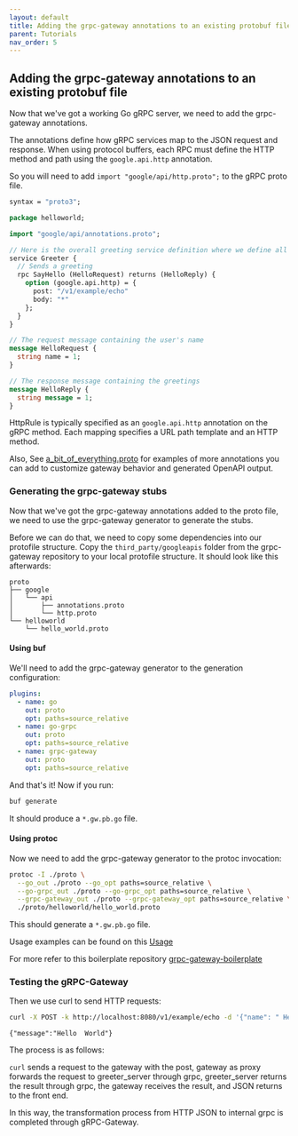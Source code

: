 ```yaml
---
layout: default
title: Adding the grpc-gateway annotations to an existing protobuf file
parent: Tutorials
nav_order: 5
---
```


## Adding the grpc-gateway annotations to an existing protobuf file

Now that we've got a working Go gRPC server, we need to add the grpc-gateway annotations.

The annotations define how gRPC services map to the JSON request and response. When using protocol buffers, each RPC must define the HTTP method and path using the `google.api.http` annotation.

So you will need to add `import "google/api/http.proto";` to the gRPC proto file.

```proto
syntax = "proto3";

package helloworld;

import "google/api/annotations.proto";

// Here is the overall greeting service definition where we define all our endpoints
service Greeter {
  // Sends a greeting
  rpc SayHello (HelloRequest) returns (HelloReply) {
    option (google.api.http) = {
      post: "/v1/example/echo"
      body: "*"
    };
  }
}

// The request message containing the user's name
message HelloRequest {
  string name = 1;
}

// The response message containing the greetings
message HelloReply {
  string message = 1;
}
```

HttpRule is typically specified as an `google.api.http` annotation on the gRPC method. Each mapping specifies a URL path template and an HTTP method.

Also, See [a_bit_of_everything.proto](https://github.com/grpc-ecosystem/grpc-gateway/blob/master/examples/internal/proto/examplepb/a_bit_of_everything.proto) for examples of more annotations you can add to customize gateway behavior and generated OpenAPI output.

### Generating the grpc-gateway stubs

Now that we've got the grpc-gateway annotations added to the proto file, we need to use the grpc-gateway generator to generate the stubs.

Before we can do that, we need to copy some dependencies into our protofile structure. Copy the `third_party/googleapis` folder from the grpc-gateway repository to your local protofile structure. It should look like this afterwards:

```
proto
├── google
│   └── api
│       ├── annotations.proto
│       └── http.proto
└── helloworld
    └── hello_world.proto
```

#### Using buf

We'll need to add the grpc-gateway generator to the generation configuration:

```yml
plugins:
  - name: go
    out: proto
    opt: paths=source_relative
  - name: go-grpc
    out: proto
    opt: paths=source_relative
  - name: grpc-gateway
    out: proto
    opt: paths=source_relative
```

And that's it! Now if you run:

```sh
buf generate
```

It should produce a `*.gw.pb.go` file.

#### Using protoc

Now we need to add the grpc-gateway generator to the protoc invocation:

```sh
protoc -I ./proto \
  --go_out ./proto --go_opt paths=source_relative \
  --go-grpc_out ./proto --go-grpc_opt paths=source_relative \
  --grpc-gateway_out ./proto --grpc-gateway_opt paths=source_relative \
  ./proto/helloworld/hello_world.proto
```

This should generate a `*.gw.pb.go` file.

Usage examples can be found on this [Usage](https://github.com/grpc-ecosystem/grpc-gateway#usage)

For more refer to this boilerplate repository [grpc-gateway-boilerplate
](https://github.com/johanbrandhorst/grpc-gateway-boilerplate)

### Testing the gRPC-Gateway

Then we use curl to send HTTP requests:

```sh
curl -X POST -k http://localhost:8080/v1/example/echo -d '{"name": " Hello"}'
```

```
{"message":"Hello  World"}
```

The process is as follows:

`curl` sends a request to the gateway with the post, gateway as proxy forwards the request to greeter_server through grpc, greeter_server returns the result through grpc, the gateway receives the result, and JSON returns to the front end.

In this way, the transformation process from HTTP JSON to internal grpc is completed through gRPC-Gateway.
